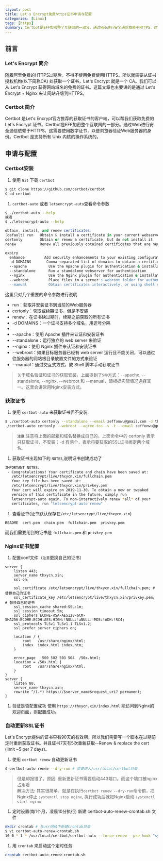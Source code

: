 ```yaml
---
layout: post
title: Let's Encrypt免费https证书申请与配置
categories: [Linux]
tags: [https]
summary: Certbot是EFF加密整个互联网的一部分。通过Web进行安全通信依赖于HTTPS，这需要使用数字证书，以便浏览器验证Web服务器的身份。
---
```



## 前言

### Let's Encrypt 简介
随着阿里免费的HTTPS过期后，不得不使用免费使用HTTPS。所以就需要从证书授权机构(以下简称CA) 处获取一个证书，Let's Encrypt 就是一个 CA。我们可以从 Let's Encrypt 获得网站域名的免费的证书。这篇文章也主要讲的是通过 Let's Encrypt + Nginx 来让网站升级到HTTPS。

### Certbot 简介
Certbot 是Let's Encrypt官方推荐的获取证书的客户端，可以帮我们获取免费的Let's Encrypt 证书。Certbot是EFF加密整个互联网的一部分。通过Web进行安全通信依赖于HTTPS，这需要使用数字证书，以便浏览器验证Web服务器的身份。Certbot 是支持所有 Unix 内核的操作系统的。

## 申请与配置
### Certbot安装
1. 使用 `Git` 下载 `certbot`
```sh
$ git clone https://github.com/certbot/certbot
$ cd certbot
```
1. `certbot-auto` 或者 `letsencrypt-auto`查看命令参数
```sh
$ ./certbot-auto --help
或者
$ ./letsencrypt-auto --help
```
```s
obtain, install, and renew certificates:
(default) run   Obtain & install a certificate in your current webserver
certonly        Obtain or renew a certificate, but do not install it
renew           Renew all previously obtained certificates that are near
```
```sh
expiry
  enhance         Add security enhancements to your existing configuration
  -d DOMAINS       Comma-separated list of domains to obtain a certificate for
  --apache          Use the Apache plugin for authentication & installation
  --standalone      Run a standalone webserver for authentication
  --nginx           Use the Nginx plugin for authentication & installation
  --webroot         Place files in a server's webroot folder for authentication
  --manual          Obtain certificates interactively, or using shell script
```
这里只对几个重要的命令参数进行说明
- run：获取并安装证书到当前的Web服务器  
- certonly：获取或续期证书，但是不安装  
- renew：在证书快过期时，续期之前获取的所有证书  
- -d DOMAINS：一个证书支持多个域名，用逗号分隔  
-   
- --apache：使用 Apache 插件来认证和安装证书  
- --standalone：运行独立的 web server 来验证  
- --nginx：使用 Nginx 插件来认证和安装证书  
- --webroot：如果目标服务器已经有 web server 运行且不能关闭，可以通过往服务器的网站根目录放置文件的方式来验证  
- --manual：通过交互式方式，或 Shell 脚本手动获取证书
> 关于域名验证和证书的获取安装，上面提到了`5种`方式：--apache, --standalone, --nginx, --webroot 和 --manual，请根据实际情况选择其一。这里会讲常用Nginx安装方式。

### 获取证书
1. 使用 `certbot-auto` 来获取证书但不安装
```sh
$ ./certbot-auto certonly --standalone --email zeffonwu@gmail.com -d thxycn.xin -d www.thxycn.xin
./certbot-auto certonly --webroot --agree-tos -v -t --email zeffonwu@gmail.com -d www.thxycn.xin -d thxycn.xin
```
> **`注意`** 注意将上面的邮箱和域名替换成自己的。上面命令中的 certonly 表示只获取证书，不安装；-d 有两个，表示将要获取的SSL证书绑定两个域名。

1. 获取证书出现如下的 `NOTES`,说明证书创建成功了
```sh
IMPORTANT NOTES:
 - Congratulations! Your certificate and chain have been saved at:
   /etc/letsencrypt/live/thxycn.xin/fullchain.pem
   Your key file has been saved at:
   /etc/letsencrypt/live/thxycn.xin/privkey.pem
   Your cert will expire on 2019-11-30. To obtain a new or tweaked
   version of this certificate in the future, simply run
   letsencrypt-auto again. To non-interactively renew *all* of your
   certificates, run "letsencrypt-auto renew"
```
1. 查看证书(证书默认保存在`/etc/letsencrypt/live/thxycn.xin`)
```
README  cert.pem  chain.pem  fullchain.pem  privkey.pem
```
而我们需要用到的证书是 `fullchain.pem` 和 `privkey.pem`

### Nginx证书配置
1. 配置conf文件（`注意`更换自己的证书）
```
server {
    listen 443;
    server_name thxycn.xin;
    ssl on;
    
    ssl_certificate /etc/letsencrypt/live/thxycn.xin/fullchain.pem; # 替换自己的证书
    ssl_certificate_key /etc/letsencrypt/live/thxycn.xin/privkey.pem; # 替换自己的证书
    ssl_session_cache shared:SSL:1m;
    ssl_session_timeout 5m;
    ssl_ciphers ECDHE-RSA-AES128-GCM-SHA256:ECDHE:ECDH:AES:HIGH:!NULL:!aNULL:!MD5:!ADH:!RC4;
    ssl_protocols TLSv1 TLSv1.1 TLSv1.2;
    ssl_prefer_server_ciphers on;

    location / {
        root   /usr/share/nginx/html;
        index  index.html index.htm;
    }

    error_page   500 502 503 504  /50x.html;
    location = /50x.html {
        root   /usr/share/nginx/html;
    }
}
server {
	listen 80;
	server_name thxycn.xin;
	rewrite ^/(.*) https://$server_name$request_uri? permanent;
}
```
1. 验证是否配置成功
使用 `https://thxycn.xin/index.html` 能访问到Nginx的欢迎页面，则配置成功。

### 自动更新SSL证书
Let's Encrypt提供的证书只有90天的有效期，所以我们需要写一个脚本在过期前定时重新获取证书。并且证书7天有5次重新获取--Renew & replace the cert (limit ~5 per 7 days)。
1. 使用 `certbot renew` 自动更新证书
```sh
$ certbot-auto renew --dry-run # 需要进入/usr/local/certbot目录
```
>但是却报错了。原因: 重新更新证书需要启动443端口，而这个端口被nginx占用着  
>解决方法: 其实很简单，就是在执行`certbot renew --dry-run`命令前，把Nginx停止 `systemctl stop nginx`, 执行成功后就把Nginx启动 `systemctl start nginx`

1. 定时设置(每1个月，凌晨10分执行)
新建 certbot-auto-renew-crontab.sh 文件
```sh
mkdir crontab # 与usr同级下新建crontab目录
$ vi certbot-auto-renew-crontab.sh
10 0 * 1 * /usr/local/certbot/certbot-auto --force-renew --pre-hook "systemctl stop nginx" --post-hook "systemctl start nginx" # --force-renew 强制更新
```
1. 用 `crontab` 来启动这个定时任务
```sh
crontab certbot-auto-renew-crontab.sh
```

